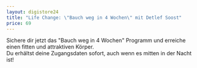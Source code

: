 ```yaml
---
layout: digistore24
title: "Life Change: \"Bauch weg in 4 Wochen\" mit Detlef Soost"
price: 69
---
```

<p>Sichere dir jetzt das &quot;Bauch weg in 4 Wochen&quot; Programm und erreiche einen fitten und attraktiven K&#xF6;rper.&#xA0;<br>Du erh&#xE4;ltst deine Zugangsdaten sofort, auch wenn es mitten in der Nacht ist!&#xA0;</p>